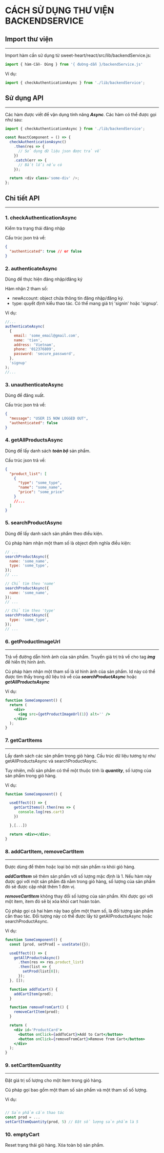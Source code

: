 # CÁCH SỬ DỤNG THƯ VIỆN BACKENDSERVICE

## Import thư viện

---

Import hàm cần sử dụng từ sweet-heart/react/src/lib/backendService.js:

```javascript
import { hàm-Cần- Dùng } from '{ đường-dẫn }/backendService.js'
```

Ví dụ:

```javascript
import { checkAuthenticationAsync } from './lib/backendService';
```

## Sử dụng API

---

Các hàm được viết để vận dụng tính năng **_Async_**. Các hàm có thể được gọi như sau:

```javascript
import { checkAuthenticationAsync } from './lib/backendService';

const ReactComponent = () => {
  checkAuthenticationAsync()
    .then(res => {
      // Sử dụng dữ liệu json được trả về
    })
    .catch(err => {
      // Bắt lỗi nếu có
    });

  return <div class='some-div' />;
};
```

## Chi tiết API

---

### 1. checkAuthenticationAsync

Kiểm tra trạng thái đăng nhập

Cấu trúc json trả về:

```json
{
  "authenticated": true // or false
}
```

### 2. authenticateAsync

Dùng để thực hiện đăng nhập/đăng ký

Hàm nhận 2 tham số:

- newAccount: object chứa thông tin đăng nhập/đăng ký.
- type: quyết định kiểu thao tác. Có thể mang giá trị 'signin' hoặc 'signup'.

Ví dụ:

```javascript
//...
authenticateAsync(
  {
    email: 'some_email@gmail.com',
    name: 'tien',
    address: 'Vietnam',
    phone: '012376809',
    password: 'secure_password',
  },
  'signup'
);
//...
```

### 3. unauthenticateAsync

Dùng để đăng xuất.

Cấu trúc json trả về:

```json
{
  "message": "USER IS NOW LOGGED OUT",
  "authenticated": false
}
```

### 4. getAllProductsAsync

Dùng để lấy danh sách **_toàn bộ_** sản phẩm.

Cấu trúc json trả về:

```json
{
  "product_list": [
    {
      "type": "some_type",
      "name": "some_name",
      "price": "some_price"
    }
    //...
  ]
}
```

### 5. searchProductAsync

Dùng để lấy danh sách sản phẩm theo điều kiện.

Cú pháp hàm nhận một tham số là object định nghĩa điều kiện:

```javascript
// ...
searchProductAsync({
  name: 'some_name',
  type: 'some_type',
});
// ...
```

```javascript
// Chỉ tìm theo 'name'
searchProductAsync({
  name: 'some_name',
});
// ...
```

```javascript
// Chỉ tìm theo 'type'
searchProductAsync({
  type: 'some_type',
});
// ...
```

### 6. getProductImageUrl

---

Trả về đường dẫn hình ảnh của sản phẩm. Truyền giá trị trả về cho tag **_img_** để hiển thị hình ảnh.

Cú pháp hàm nhận một tham số là id hình ảnh của sản phẩm. Id này có thể được tìm thấy trong dữ liệu trả về của **_searchProductAsync_** hoặc **_getAllProductsAsync_**

Ví dụ:

```jsx
function SomeComponent() {
  return (
    <div>
      <img src={getProductImageUrl(1)} alt='' />
    </div>
  );
}
```

### 7. getCartItems

---

Lấy danh sách các sản phẩm trong giỏ hàng. Cấu trúc dữ liệu tương tự như getAllProductsAsync và searchProductAsync.

Tuy nhiên, mỗi sản phẩm có thể một thuộc tính là **_quantity_**, số lượng của sản phẩm trong giỏ hàng.

Ví dụ:

```jsx
function SomeComponent() {

  useEffect(() => {
    getCartItems().then(res => {
      console.log(res.cart)
    })

  },[...])

  return <div></div>;
}
```

### 8. addCartItem, removeCartItem

---

Được dùng để thêm hoặc loại bỏ một sản phẩm ra khỏi giỏ hàng.

**_addCartItem_** sẽ thêm sản phẩm với số lượng mặc định là 1. Nếu hàm này được gọi với một sản phẩm đã nằm trong giỏ hàng, số lượng của sản phẩm đó sẽ được cập nhật thêm 1 đơn vị.

**_removeCartItem_** không thay đổi số lượng của sản phẩm. Khi được gọi với một item, item đó sẽ bị xóa khỏi cart hoàn toàn.

Cú pháp gọi cả hai hàm này bao gồm một tham số, là đối tượng sản phẩm cần thao tác. Đối tượng này có thể được lấy từ getAllProductsAsync hoặc searchProductAsync.

Ví dụ:

```jsx
function SomeComponent() {
  const [prod, setProd] = useState({});

  useEffect(() => {
    getAllProductsAsync()
      .then(res => res.product_list)
      .then(list => {
        setProd(list[0]);
      });
  }, []);

  function addToCart() {
    addCartItem(prod);
  }

  function removeFromCart() {
    removeCartItem(prod);
  }

  return (
    <div id='ProductCard'>
      <button onClick={addToCart}>Add to Cart</button>
      <button onClick={removeFromCart}>Remove from Cart</button>
    </div>
  );
}
```

### 9. setCartItemQuantity

---

Đặt giá trị số lượng cho một item trong giỏ hàng.

Cú pháp gọi bao gồm một tham số sản phẩm và một tham số số lượng.

Ví dụ:

```jsx

// Sản phẩm cần thao tác
const prod = ...
setCartItemQuantity(prod, 5) // Đặt số lượng sản phẩm là 5

```

### 10. emptyCart

Reset trạng thái giỏ hàng. Xóa toàn bộ sản phẩm.
